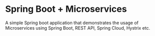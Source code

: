 # Spring Boot + Microservices
A simple Spring boot application that demonstrates the usage of Microservices using Spring Boot, REST API, Spring Cloud, Hystrix etc.
